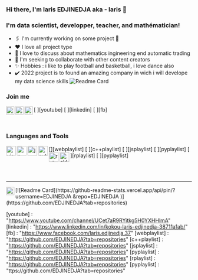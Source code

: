 ### Hi there, I'm laris EDJINEDJA aka - laris 👋

### I'm data scientist, developper, teacher, and mathématician!

* 🖇️ I'm currently working on some project 🤣
* ♥️  I love all project type 
* 🌱 I love to discuss about mathematics ingineering end automatic trading
* 🤝 I'm seeking to collaborate with other content creators
* ✨ Hobbies : i like to play  football and basketball, i love dance also
* ✔️ 2022 project is to found an amazing company in wich i will develope my data science skills
![Readme Card](https://github-readme-stats.vercel.app/api/pin/?username=EDJINEDJA&repo=github-readme-stats)
### Join me

[ <img align="left"  alt="automaticall" width="22 px "  src="https://seeklogo.net/wp-content/uploads/2020/03/YouTube-icon-SVG.png"/>][youtube]
[ <img align="left"  alt="EDJINEDJA" width="22 px "  src="https://th.bing.com/th/id/OIP.zAJZfGEEfJgc9TXyvmaNBwHaHa?pid=ImgDet&rs=1"/>][linkedin]
[ <img align="left"  alt="EDJINEDJA" width="22 px "  src="https://th.bing.com/th/id/R.474b5da11cc41d790563ef47f49a79c7?rik=m0cZbfb4q8X27w&pid=ImgRaw&r=0"/>][fb]

<br />

### Languages and Tools

[<img align="left"  alt="visual studio code"  width="26 px "  src="https://icons.iconarchive.com/icons/papirus-team/papirus-apps/512/visual-studio-code-icon.png" />][webplaylist]
[ <img align="left"  alt="c++" width="26 px "  src="https://www.freeiconspng.com/uploads/dev-visual-c-plus-plus-logo-icon-11.png" />][c++playlist]
[ <img align="left"  alt="javascript" width="26 px "  src="https://cdn3.iconfinder.com/data/icons/muksis/128/js-512.png" />][jsplaylist]
[ <img align="left"  alt="python" width="26 px "  src="https://th.bing.com/th/id/OIP.M4xENXCXlHvUzYUlxPSLmwHaHa?pid=ImgDet&rs=1" />][pyplaylist]
[ <img align="left"  alt="r studio" width="26 px "  src="https://th.bing.com/th/id/R.e208fda7e2ff974949d8dbb12099acbf?rik=Ms%2b4%2fjleEr9N%2fA&pid=ImgRaw&r=0" />][rplaylist]
[ <img align="left"  alt="sklearn" width="26 px "  src="https://miro.medium.com/max/1200/0*y1dQgNrQ8FyVQ8Rm.png" />][pyplaylist]

<br />
<br />

---

<img align="left"  alt="EDJINEDJA is github stats" width="22 px "  src="https://github-readme-stats.vercel.app/api?username=EDJINEDJA&show_icons=true" />
[![Readme Card](https://github-readme-stats.vercel.app/api/pin/?username=EDJINEDJA
&repo=EDJINEDJA
)](https://github.com/EDJINEDJA?tab=repositories)

[youtube] : "https://www.youtube.com/channel/UCet7aR9RYitkg5H0YXHHlmA"
[linkedin] : "https://www.linkedin.com/in/kokou-laris-edjinedja-38711a1ab/"
[fb] : "https://www.facebook.com/laris.edjinedja.37"
[webplaylist] : "https://github.com/EDJINEDJA?tab=repositories"
[c++playlist] : "https://github.com/EDJINEDJA?tab=repositories"
[jsplaylist] : "https://github.com/EDJINEDJA?tab=repositories"
[pyplaylist] : "https://github.com/EDJINEDJA?tab=repositories"
[rplaylist] : "https://github.com/EDJINEDJA?tab=repositories"
[pyplaylist] : "ttps://github.com/EDJINEDJA?tab=repositories"



